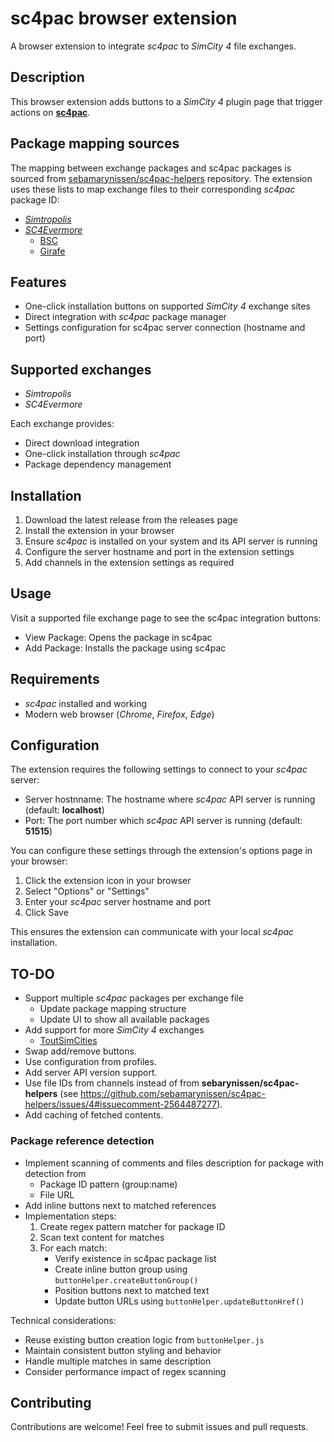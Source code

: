 # sc4pac browser extension
A browser extension to integrate *sc4pac* to *SimCity 4* file exchanges.

## Description
This browser extension adds buttons to a *SimCity 4* plugin page that trigger actions on [**sc4pac**](https://github.com/memo33/sc4pac-gui).

## Package mapping sources
The mapping between exchange packages and sc4pac packages is sourced from [sebamarynissen/sc4pac-helpers](https://github.com/sebamarynissen/sc4pac-helpers) repository. The extension uses these lists to map exchange files to their corresponding *sc4pac* package ID:

- [*Simtropolis*](https://github.com/sebamarynissen/sc4pac-helpers/blob/main/lib/data/st.js)
- [*SC4Evermore*](https://github.com/sebamarynissen/sc4pac-helpers/blob/main/lib/data/sc4e.js)
  - [BSC](https://github.com/sebamarynissen/sc4pac-helpers/blob/main/lib/data/deps-bsc.js)
  - [Girafe](https://github.com/sebamarynissen/sc4pac-helpers/blob/main/lib/data/deps-girafe.js)

## Features
- One-click installation buttons on supported *SimCity 4* exchange sites
- Direct integration with *sc4pac* package manager
- Settings configuration for sc4pac server connection (hostname and port)

## Supported exchanges
- *Simtropolis*
- *SC4Evermore*

Each exchange provides:
- Direct download integration
- One-click installation through *sc4pac*
- Package dependency management

## Installation
1. Download the latest release from the releases page
2. Install the extension in your browser
3. Ensure *sc4pac* is installed on your system and its API server is running
4. Configure the server hostname and port in the extension settings
5. Add channels in the extension settings as required

## Usage
Visit a supported file exchange page to see the sc4pac integration buttons:
- View Package: Opens the package in sc4pac
- Add Package: Installs the package using sc4pac

## Requirements
- *sc4pac* installed and working
- Modern web browser (*Chrome*, *Firefox*, *Edge*)

## Configuration
The extension requires the following settings to connect to your *sc4pac* server:

- Server hostnname: The hostname where *sc4pac* API server is running (default: **localhost**)
- Port: The port number which *sc4pac* API server is running (default: **51515**)

You can configure these settings through the extension's options page in your browser:
1. Click the extension icon in your browser
2. Select "Options" or "Settings"
3. Enter your *sc4pac* server hostname and port
4. Click Save

This ensures the extension can communicate with your local *sc4pac* installation.

## TO-DO
- Support multiple *sc4pac* packages per exchange file
  - Update package mapping structure
  - Update UI to show all available packages
- Add support for more *SimCity 4* exchanges
  - [ToutSimCities](https://www.toutsimcities.com)
- Swap add/remove buttons.
- Use configuration from profiles.
- Add server API version support.
- Use file IDs from channels instead of from **sebarynissen/sc4pac-helpers** (see https://github.com/sebamarynissen/sc4pac-helpers/issues/4#issuecomment-2564487277).
- Add caching of fetched contents.

### Package reference detection
- Implement scanning of comments and files description for package with detection from
  - Package ID pattern (group:name)
  - File URL
- Add inline buttons next to matched references
- Implementation steps:
  1. Create regex pattern matcher for package ID
  2. Scan text content for matches
  3. For each match:
     - Verify existence in sc4pac package list
     - Create inline button group using `buttonHelper.createButtonGroup()`
     - Position buttons next to matched text
     - Update button URLs using `buttonHelper.updateButtonHref()`

Technical considerations:
- Reuse existing button creation logic from `buttonHelper.js`
- Maintain consistent button styling and behavior
- Handle multiple matches in same description
- Consider performance impact of regex scanning

## Contributing
Contributions are welcome! Feel free to submit issues and pull requests.